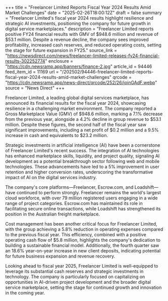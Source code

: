 +++
title = "Freelancer Limited Reports Fiscal Year 2024 Results Amid Market Challenges"
date = "2025-02-26T18:00:12Z"
draft = false
summary = "Freelancer Limited's fiscal year 2024 results highlight resilience and strategic AI investments, positioning the company for future growth in digital service marketplaces."
description = "Freelancer Limited reports positive FY24 financial results with GMV of $948.6 million and revenue of $53.1 million. Despite a revenue decline, the company sees improved profitability, increased cash reserves, and reduced operating costs, setting the stage for future expansion in FY25."
source_link = "https://newsdirect.com/news/freelancer-limited-releases-fy24-financial-results-302252774"
enclosure = "https://cdn.newsramp.app/banners/finance-2.jpg"
article_id = 94446
feed_item_id = 11169
url = "/202502/94446-freelancer-limited-reports-fiscal-year-2024-results-amid-market-challenges"
qrcode = "https://cdn.newsramp.app/news-direct/qrcode/252/26/joinGAdF.webp"
source = "News Direct"
+++

<p>Freelancer Limited, a leading global digital services marketplace, has announced its financial results for the fiscal year 2024, showcasing resilience in a challenging market environment. The company reported a Gross Marketplace Value (GMV) of $948.6 million, marking a 7.1% decrease from the previous year, alongside a 4.2% decline in group revenue to $53.1 million. Despite these figures, the second half of the fiscal year saw significant improvements, including a net profit of $0.2 million and a 9.5% increase in cash and equivalents to $23.2 million.</p><p>Strategic investments in artificial intelligence (AI) have been a cornerstone of Freelancer Limited's recent success. The integration of AI technologies has enhanced marketplace skills, liquidity, and project quality, signaling AI development as a potential breakthrough sector following web and mobile technologies. These advancements have led to a 5% improvement in user retention and higher conversion rates, underscoring the transformative impact of AI on the digital services industry.</p><p>The company's core platforms—Freelancer, Escrow.com, and Loadshift—have continued to perform strongly. Freelancer remains the world's largest cloud workforce, with over 79 million registered users engaging in a wide range of project categories. Escrow.com has maintained its role in facilitating secure online transactions, while Loadshift has strengthened its position in the Australian freight marketplace.</p><p>Cost management has been another critical focus for Freelancer Limited, with the group achieving a 5.8% reduction in operating expenses compared to the previous fiscal year. This efficiency, combined with a positive operating cash flow of $5.8 million, highlights the company's dedication to building a sustainable financial model. Additionally, the fourth quarter saw an 18.6% year-on-year increase in new client deposits, indicating potential for future business expansion and revenue recovery.</p><p>Looking ahead to fiscal year 2025, Freelancer Limited is well-equipped to leverage its substantial cash reserves and strategic investments in technology. The company is particularly focused on capitalizing on opportunities in AI-driven project development and the broader digital service marketplace, setting the stage for continued growth and innovation in the coming year.</p>